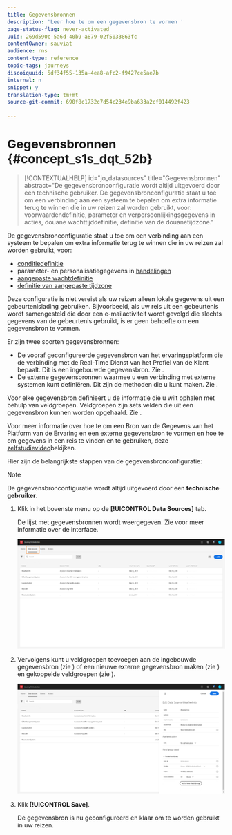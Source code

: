 ```yaml
---
title: Gegevensbronnen
description: 'Leer hoe te om een gegevensbron te vormen '
page-status-flag: never-activated
uuid: 269d590c-5a6d-40b9-a879-02f5033863fc
contentOwner: sauviat
audience: rns
content-type: reference
topic-tags: journeys
discoiquuid: 5df34f55-135a-4ea8-afc2-f9427ce5ae7b
internal: n
snippet: y
translation-type: tm+mt
source-git-commit: 690f8c1732c7d54c234e9ba633a2cf014492f423

---
```



# Gegevensbronnen {#concept_s1s_dqt_52b}

>[!CONTEXTUALHELP]
>id=&quot;jo_datasources&quot;
>title=&quot;Gegevensbronnen&quot;
>abstract=&quot;De gegevensbronconfiguratie wordt altijd uitgevoerd door een technische gebruiker. De gegevensbronconfiguratie staat u toe om een verbinding aan een systeem te bepalen om extra informatie terug te winnen die in uw reizen zal worden gebruikt, voor: voorwaardendefinitie, parameter en verpersoonlijkingsgegevens in acties, douane wachttijddefinitie, definitie van de douanetijdzone.&quot;

De gegevensbronconfiguratie staat u toe om een verbinding aan een systeem te bepalen om extra informatie terug te winnen die in uw reizen zal worden gebruikt, voor:

* [conditiedefinitie](../building-journeys/condition-activity.md)
* parameter- en personalisatiegegevens in [handelingen](../action/action.md)
* [aangepaste wachtdefinitie](../building-journeys/wait-activity.md#custom)
* [definitie van aangepaste tijdzone](../building-journeys/timezone-management.md)

Deze configuratie is niet vereist als uw reizen alleen lokale gegevens uit een gebeurtenislading gebruiken. Bijvoorbeeld, als uw reis uit een gebeurtenis wordt samengesteld die door een e-mailactiviteit wordt gevolgd die slechts gegevens van de gebeurtenis gebruikt, is er geen behoefte om een gegevensbron te vormen.

Er zijn twee soorten gegevensbronnen:

* De vooraf geconfigureerde gegevensbron van het ervaringsplatform die de verbinding met de Real-Time Dienst van het Profiel van de Klant bepaalt. Dit is een ingebouwde gegevensbron. Zie [](../datasource/adobe-experience-platform-data-source.md).
* De externe gegevensbronnen waarmee u een verbinding met externe systemen kunt definiëren. Dit zijn de methoden die u kunt maken. Zie [](../datasource/external-data-sources.md).

Voor elke gegevensbron definieert u de informatie die u wilt ophalen met behulp van veldgroepen. Veldgroepen zijn sets velden die uit een gegevensbron kunnen worden opgehaald. Zie [](../datasource/field-groups.md).

Voor meer informatie over hoe te om een Bron van de Gegevens van het Platform van de Ervaring en een externe gegevensbron te vormen en hoe te om gegevens in een reis te vinden en te gebruiken, deze [zelfstudievideo](https://docs.adobe.com/content/help/en/platform-learn/tutorials/journey-orchestration/configure-data-sources.html)bekijken.

Hier zijn de belangrijkste stappen van de gegevensbronconfiguratie:

>[!NOTE]
>
>De gegevensbronconfiguratie wordt altijd uitgevoerd door een **technische gebruiker**.

1. Klik in het bovenste menu op de **[!UICONTROL Data Sources]** tab.

   De lijst met gegevensbronnen wordt weergegeven. Zie [](../about/user-interface.md) voor meer informatie over de interface.

   ![](../assets/journey18.png)

1. Vervolgens kunt u veldgroepen toevoegen aan de ingebouwde gegevensbron (zie [](../datasource/adobe-experience-platform-data-source.md)) of een nieuwe externe gegevensbron maken (zie [](../datasource/external-data-sources.md)) en gekoppelde veldgroepen (zie [](../datasource/field-groups.md)).

   ![](../assets/journey23.png)

1. Klik **[!UICONTROL Save]**.

   De gegevensbron is nu geconfigureerd en klaar om te worden gebruikt in uw reizen.
